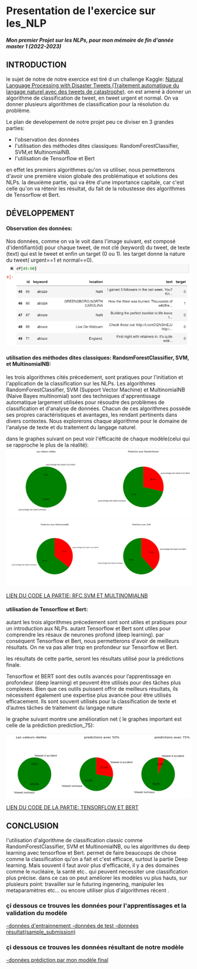 # Presentation de l'exercice sur les_NLP
#### *Mon premier Projet sur les NLPs, pour mon mémoire de fin d'année  master 1 (2022-2023)*

## INTRODUCTION
le sujet de notre de notre exercice est tiré d un challenge Kaggle: [Natural Language Processing with Disaster Tweets 
(Traitement automatique du langage naturel avec des tweets de catastrophe)](https://www.kaggle.com/competitions/nlp-getting-started/overview).
on est amené à donner un algorithme de classification de tweet, en tweet urgent et  normal. On va donner plusieurs algorithmes de classification pour la résolution du problème.

Le plan de developement de notre projet peu ce diviser en 3 grandes parties:
 - l'observation des données
 - l'utilisation des méthodes dites classiques: RandomForestClassifier, SVM,et MultinomialNB.
 - l'utilisation de Tensorflow et Bert
   
en effet les premiers algorithmes qu'on va utiliser, nous permetterons d'avoir une première vision globale des problématique et solutions des NLPs.
la deuxième partie, qui va être d'une importance capitale, car c'est celle qu'on va rétenir les résultat, du fait de la robustesse des algorithmes de Tensorflow et Bert.

## DÉVELOPPEMENT 
#### Observation des données:
Nos données, comme on va le voit dans l'image suivant, est composé d'identifiant(id) pour chaque tweet, de mot clé (keyword) du tweet, de texte (text) qui est le tweet et enfin un target (0 ou 1). les target donne la nature du tweet( urgent==1 et normal==0).
![](https://github.com/nasseme/exercice_sur_les_NLP/blob/main/images/text.png)

#### utilisation des méthodes dites classiques: RandomForestClassifier, SVM, et MultinomialNB:
les trois algorithmes cités précedement, sont pratiques pour l'initiation et l'application de la classification sur les NLPs. 
Les algorithmes RandomForestClassifier, SVM (Support Vector Machine) et MultinomialNB (Naive Bayes multinomial) sont des techniques d'apprentissage automatique largement utilisées pour résoudre des problèmes de classification et d'analyse de données. Chacun de ces algorithmes possède ses propres caractéristiques et avantages, les rendant pertinents dans divers contextes. Nous explorerons  chaque algorithme pour le domaine de l'analyse de texte et du traitement du langage naturel.

dans le graphes suivant on peut voir l'éfficacité de chaque modèle(celui qui se rapproche le plus de la réalité):
![](https://github.com/nasseme/exercice_sur_les_NLP/blob/main/images/1er%20parti.png)
![](https://github.com/nasseme/exercice_sur_les_NLP/blob/main/images/2eme%20partie.png)


[ LIEN DU CODE LA PARTIE: RFC,SVM ET MULTINOMIALNB  ](https://github.com/nasseme/exercice_sur_les_NLP/blob/main/codes/CLASSIC.ipynb) 



#### utilisation de Tensorflow et Bert:
autant les trois algorithmes précedement sont sont utiles et pratiques pour un introduction aux NLPs. autant Tensorflow et Bert sont utiles pour comprendre les résaux de neurones profond (deep learning). par conséquent Tensorflow et Bert, nous permetterons d'avoir de meilleurs résultats.
On ne va pas aller trop en profondeur sur Tensorflow et Bert.

les résultats de cette partie, seront les résultats utilisé pour la prédictions finale.

Tensorflow et BERT sont des outils avancés pour l’apprentissage en profondeur (deep learning) et peuvent être utilisés pour des tâches plus complexes. Bien que ces outils puissent offrir de meilleurs résultats, ils nécessitent également une expertise plus avancée pour être utilisés efficacement. Ils sont souvent utilisés pour la classification de texte et d’autres tâches de traitement du langage nature

le graphe suivant montre une amélioration net ( le graphes important est celle de la prédiction prediction_75):


![](https://github.com/nasseme/exercice_sur_les_NLP/blob/main/images/tensorflow.png)


[ LIEN DU CODE DE LA PARTIE: TENSORFLOW ET BERT ](https://github.com/nasseme/exercice_sur_les_NLP/blob/main/codes/TENSORFLOW.ipynb) 


## CONCLUSION
l'utilisation d'algorithme de classification classic comme RandomForestClassifier, SVM et MultinomialNB, ou les algorithmes du deep learning avec tensorflow et Bert. permet de faire beaucoups de chose comme la classification qu'on a fait et c'est efficace, surtout la partie Deep learning. Mais souvent il faut avoir plus d'efficacité, il y a des domaines comme le nucléaire, la santé  etc.. qui peuvent necessiter une classification plus précise. dans ce cas on peut améliorer les modèles vu plus hauts, sur plusieurs point: travailler sur le futuring ingenering, manipuler les metaparamètres etc... ou encore utiliser plus d'algorithmes récent .



### çi dessous ce trouves les données pour l'apprentissages et la validation du modèle

[-données d'entrainnement ](https://github.com/nasseme/exercice_sur_les_NLP/blob/main/DONN%C3%89ES/train.csv)
[-données de test ](https://github.com/nasseme/exercice_sur_les_NLP/blob/main/DONN%C3%89ES/test.csv)
[-données résultat(sample_submission) ](https://github.com/nasseme/exercice_sur_les_NLP/blob/main/DONN%C3%89ES/sample_submission.csv)


### çi dessous ce trouves les données résultant de notre modèle

[-données prédiction par mon modèle final  ](https://github.com/nasseme/exercice_sur_les_NLP/blob/main/DONN%C3%89ES/submission_final.csv)

